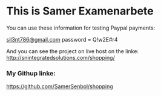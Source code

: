 # This is Samer Examenarbete 
You can use these information for testing Paypal payments:

sil3nt786@gmail.com
password = Q!w2E#r4

And you can see the project on live host on the linke:
http://snintegratedsolutions.com/shopping/

### My Githup linke:
https://github.com/SamerSenbol/shopping
